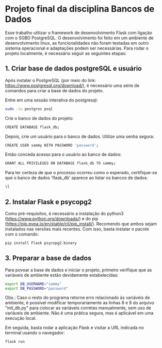 # Projeto final da disciplina Bancos de Dados 

Esse trabalho utilizar o framework de desenvolvimento Flask com ligação com o SGBD PostgreSQL. O desenvolvimento foi feito em um ambiente de desenvolvimento linux, as funcionalidades não foram testadas em outro sistema operacional e adaptações podem ser necessárias. Para rodar o projeto localmente, é necessário seguir as seguintes etapas:

## 1. Criar base de dados postgreSQL e usuário

Após instalar o PostgreSQL (por meio do link: https://www.postgresql.org/download/), é necessário uma série de comandos para criar a base de dados do projeto.

Entre em uma sessão interativa do postgresql:

```bash
sudo -iu postgres psql
```
Crie o banco de dados do projeto:

```bash
CREATE DATABASE flask_db;
```

Depois, crie um usuário para o banco de dados. Utilize uma senha segura:

```bash
CREATE USER sammy WITH PASSWORD 'password';
```

Então conceda acesso para o usuário ao banco de dados:

```bash
GRANT ALL PRIVILEGES ON DATABASE flask_db TO sammy;
```

Para ter certeza de que o processo ocorreu como o esperado, certifique-se que o banco de dados 'flask_db' aparece ao listar os bancos de dados:

```bash
\l
```

## 2. Instalar Flask e psycopg2

Como pré-requisitos, é necessário a instalação do python3 (https://www.python.org/downloads/) e do pip (https://pip.pypa.io/en/stable/cli/pip_install/). Recomendo que ambos sejam instalados nas versões mais recentes.
Com isso, basta instalar o pacote com o comando:

```bash
pip install Flask psycopg2-binary
```

## 3. Preparar a base de dados

Para povoar a base de dados e iniciar o projeto, primeiro verifique que as variáveis de ambiente estão devidamente estabelecidas:

```bash
export DB_USERNAME="sammy"
export DB_PASSWORD="password"
```

Obs.: Caso o resto do programa retorne erro relacionado às variáveis de ambiente, é possível modificar temporariamente as linhas 8 e 9 do arquivo "init_db.py" para colocar as variáveis corretas manualmente, sem uso de variáveis de ambiente. Não é uma prática segura, mas é aplicável em uma execução local.

Em seguida, basta rodar a aplicação Flask e visitar a URL indicada no terminal usando o navegador:

```bash
flask run
```